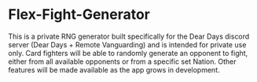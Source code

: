 # Flex-Fight-Generator

This is a private RNG generator built specifically for the Dear Days discord server (Dear Days + Remote Vanguarding) and is intended for private use only. Card fighters will be able to randomly generate an opponent to fight, either from all available opponents or from a specific set Nation. Other features will be made available as the app grows in development. 
